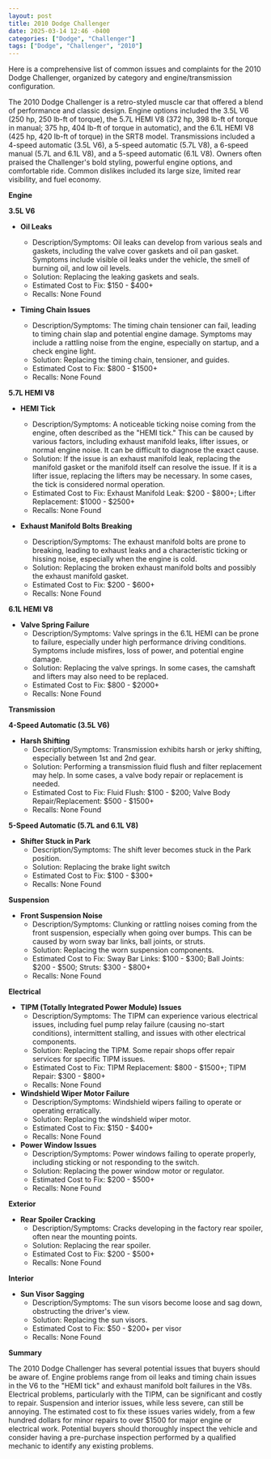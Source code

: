 ```yaml
---
layout: post
title: 2010 Dodge Challenger
date: 2025-03-14 12:46 -0400
categories: ["Dodge", "Challenger"]
tags: ["Dodge", "Challenger", "2010"]
---
```

Here is a comprehensive list of common issues and complaints for the 2010 Dodge Challenger, organized by category and engine/transmission configuration.

The 2010 Dodge Challenger is a retro-styled muscle car that offered a blend of performance and classic design. Engine options included the 3.5L V6 (250 hp, 250 lb-ft of torque), the 5.7L HEMI V8 (372 hp, 398 lb-ft of torque in manual; 375 hp, 404 lb-ft of torque in automatic), and the 6.1L HEMI V8 (425 hp, 420 lb-ft of torque) in the SRT8 model. Transmissions included a 4-speed automatic (3.5L V6), a 5-speed automatic (5.7L V8), a 6-speed manual (5.7L and 6.1L V8), and a 5-speed automatic (6.1L V8). Owners often praised the Challenger's bold styling, powerful engine options, and comfortable ride. Common dislikes included its large size, limited rear visibility, and fuel economy.

**Engine**

**3.5L V6**

*   **Oil Leaks**
    *   Description/Symptoms: Oil leaks can develop from various seals and gaskets, including the valve cover gaskets and oil pan gasket. Symptoms include visible oil leaks under the vehicle, the smell of burning oil, and low oil levels.
    *   Solution: Replacing the leaking gaskets and seals.
    *   Estimated Cost to Fix: $150 - $400+
    *   Recalls: None Found

*   **Timing Chain Issues**
    *   Description/Symptoms: The timing chain tensioner can fail, leading to timing chain slap and potential engine damage. Symptoms may include a rattling noise from the engine, especially on startup, and a check engine light.
    *   Solution: Replacing the timing chain, tensioner, and guides.
    *   Estimated Cost to Fix: $800 - $1500+
    *   Recalls: None Found

**5.7L HEMI V8**

*   **HEMI Tick**
    *   Description/Symptoms: A noticeable ticking noise coming from the engine, often described as the "HEMI tick." This can be caused by various factors, including exhaust manifold leaks, lifter issues, or normal engine noise. It can be difficult to diagnose the exact cause.
    *   Solution: If the issue is an exhaust manifold leak, replacing the manifold gasket or the manifold itself can resolve the issue. If it is a lifter issue, replacing the lifters may be necessary. In some cases, the tick is considered normal operation.
    *   Estimated Cost to Fix: Exhaust Manifold Leak: $200 - $800+; Lifter Replacement: $1000 - $2500+
    *   Recalls: None Found

*   **Exhaust Manifold Bolts Breaking**
    *   Description/Symptoms: The exhaust manifold bolts are prone to breaking, leading to exhaust leaks and a characteristic ticking or hissing noise, especially when the engine is cold.
    *   Solution: Replacing the broken exhaust manifold bolts and possibly the exhaust manifold gasket.
    *   Estimated Cost to Fix: $200 - $600+
    *   Recalls: None Found

**6.1L HEMI V8**

*   **Valve Spring Failure**
    *   Description/Symptoms: Valve springs in the 6.1L HEMI can be prone to failure, especially under high performance driving conditions. Symptoms include misfires, loss of power, and potential engine damage.
    *   Solution: Replacing the valve springs. In some cases, the camshaft and lifters may also need to be replaced.
    *   Estimated Cost to Fix: $800 - $2000+
    *   Recalls: None Found

**Transmission**

**4-Speed Automatic (3.5L V6)**

*   **Harsh Shifting**
    *   Description/Symptoms: Transmission exhibits harsh or jerky shifting, especially between 1st and 2nd gear.
    *   Solution: Performing a transmission fluid flush and filter replacement may help. In some cases, a valve body repair or replacement is needed.
    *   Estimated Cost to Fix: Fluid Flush: $100 - $200; Valve Body Repair/Replacement: $500 - $1500+
    *   Recalls: None Found

**5-Speed Automatic (5.7L and 6.1L V8)**

*   **Shifter Stuck in Park**
    *   Description/Symptoms: The shift lever becomes stuck in the Park position.
    *   Solution: Replacing the brake light switch
    *   Estimated Cost to Fix: $100 - $300+
    *   Recalls: None Found

**Suspension**

*   **Front Suspension Noise**
    *   Description/Symptoms: Clunking or rattling noises coming from the front suspension, especially when going over bumps. This can be caused by worn sway bar links, ball joints, or struts.
    *   Solution: Replacing the worn suspension components.
    *   Estimated Cost to Fix: Sway Bar Links: $100 - $300; Ball Joints: $200 - $500; Struts: $300 - $800+
    *   Recalls: None Found

**Electrical**

*   **TIPM (Totally Integrated Power Module) Issues**
    *   Description/Symptoms: The TIPM can experience various electrical issues, including fuel pump relay failure (causing no-start conditions), intermittent stalling, and issues with other electrical components.
    *   Solution: Replacing the TIPM. Some repair shops offer repair services for specific TIPM issues.
    *   Estimated Cost to Fix: TIPM Replacement: $800 - $1500+; TIPM Repair: $300 - $800+
    *   Recalls: None Found
*   **Windshield Wiper Motor Failure**
    *   Description/Symptoms: Windshield wipers failing to operate or operating erratically.
    *   Solution: Replacing the windshield wiper motor.
    *   Estimated Cost to Fix: $150 - $400+
    *   Recalls: None Found
*   **Power Window Issues**
    *   Description/Symptoms: Power windows failing to operate properly, including sticking or not responding to the switch.
    *   Solution: Replacing the power window motor or regulator.
    *   Estimated Cost to Fix: $200 - $500+
    *   Recalls: None Found

**Exterior**

*   **Rear Spoiler Cracking**
    *   Description/Symptoms: Cracks developing in the factory rear spoiler, often near the mounting points.
    *   Solution: Replacing the rear spoiler.
    *   Estimated Cost to Fix: $200 - $500+
    *   Recalls: None Found

**Interior**

*   **Sun Visor Sagging**
    *   Description/Symptoms: The sun visors become loose and sag down, obstructing the driver's view.
    *   Solution: Replacing the sun visors.
    *   Estimated Cost to Fix: $50 - $200+ per visor
    *   Recalls: None Found

**Summary**

The 2010 Dodge Challenger has several potential issues that buyers should be aware of. Engine problems range from oil leaks and timing chain issues in the V6 to the "HEMI tick" and exhaust manifold bolt failures in the V8s. Electrical problems, particularly with the TIPM, can be significant and costly to repair. Suspension and interior issues, while less severe, can still be annoying. The estimated cost to fix these issues varies widely, from a few hundred dollars for minor repairs to over $1500 for major engine or electrical work. Potential buyers should thoroughly inspect the vehicle and consider having a pre-purchase inspection performed by a qualified mechanic to identify any existing problems.

